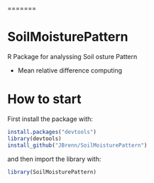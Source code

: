 
=======
# SoilMoisturePattern
R Package for analyssing Soil osture Pattern
* Mean relative difference computing

# How to start

First install the package with:

```R
install.packages("devtools")
library(devtools)
install_github("JBrenn/SoilMoisturePattern")
```

and then import the library with:

```R
library(SoilMoisturePattern)
```
